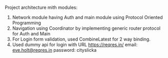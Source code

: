 Project architecture mith modules:

1. Network module having Auth and main module using Protocol Oriented Programming
2. Navigation using Coordinator by implementing generic router protocol for Auth and Main
3. For Login form validation, used CombineLatest for 2 way binding.
4. Used dummy api for login with URL https://reqres.in/
 email: eve.holt@reqres.in
 password: cityslicka
